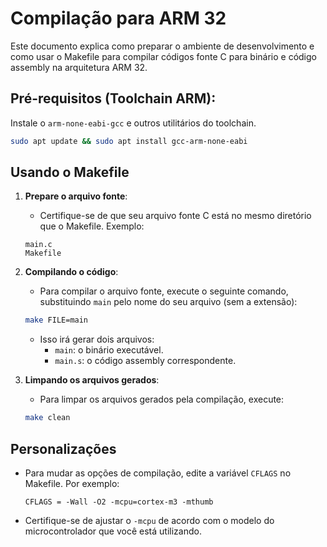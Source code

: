 # Compilação para ARM 32

Este documento explica como preparar o ambiente de desenvolvimento e como usar o Makefile para compilar códigos fonte C para binário e código assembly na arquitetura ARM 32.

## Pré-requisitos (Toolchain ARM):
Instale o `arm-none-eabi-gcc` e outros utilitários do toolchain.
```bash
sudo apt update && sudo apt install gcc-arm-none-eabi
```

## Usando o Makefile
1. **Prepare o arquivo fonte**:
    - Certifique-se de que seu arquivo fonte C está no mesmo diretório que o Makefile. Exemplo:
     ```
     main.c
     Makefile
     ```

2. **Compilando o código**:
    - Para compilar o arquivo fonte, execute o seguinte comando, substituindo `main` pelo nome do seu arquivo (sem a extensão):
     ```bash
     make FILE=main
     ```
    - Isso irá gerar dois arquivos:
        - `main`: o binário executável.
        - `main.s`: o código assembly correspondente.

3. **Limpando os arquivos gerados**:
    - Para limpar os arquivos gerados pela compilação, execute:
     ```bash
     make clean
     ```

## Personalizações
- Para mudar as opções de compilação, edite a variável `CFLAGS` no Makefile. Por exemplo:
  ```make
  CFLAGS = -Wall -O2 -mcpu=cortex-m3 -mthumb
  ```
- Certifique-se de ajustar o `-mcpu` de acordo com o modelo do microcontrolador que você está utilizando.